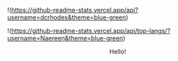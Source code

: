 

!(https://github-readme-stats.vercel.app/api?username=dcrhodes&theme=blue-green)

!(https://github-readme-stats.vercel.app/api/top-langs/?username=Naereen&theme=blue-green)

<p align="center">
  Hello!
</p>
